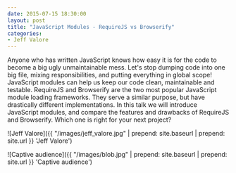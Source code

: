 ```yaml
---
date: 2015-07-15 18:30:00
layout: post
title: "JavaScript Modules - RequireJS vs Browserify"
categories:
- Jeff Valore
---
```


Anyone who has written JavaScript knows how easy it is for the code to become a big ugly unmaintainable mess. Let's stop dumping code into one big file, mixing responsibilities, and putting everything in global scope! JavaScript modules can help us keep our code clean, maintainable and testable. RequireJS and Browserify are the two most popular JavaScript module loading frameworks. They serve a similar purpose, but have drastically different implementations. In this talk we will introduce JavaScript modules, and compare the features and drawbacks of RequireJS and Browserify. Which one is right for your next project?

![Jeff Valore]({{ "/images/jeff_valore.jpg" | prepend: site.baseurl | prepend: site.url }} 'Jeff Valore')

![Captive audience]({{ "/images/blob.jpg" | prepend: site.baseurl | prepend: site.url }} 'Captive audience')